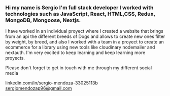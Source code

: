 ### Hi my name is Sergio I'm full stack developer I worked with technologies such as JavaScript, React, HTML,CSS, Redux, MongoDB, Mongoose, Nextjs. 
I have worked in an individual proyect where I created a website that brings from an api the different breeds of Dogs and allows to create new ones filter by weight, by breed, and also I worked with a team in a proyect to create an ecommerce for a library using new tools like cloudinary nodemailer and nextauth. I'm very excited to keep learning and keep learning more proyects.

Please don't forget to get in touch with me through my different social media 

linkedin.com/in/sergio-mendoza-33025113b
sergiomendozap96@gmail.com
